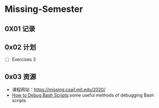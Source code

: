 # Missing-Semester

## 0X01 记录

## 0x02 计划
-[ ] Exercises 3

## 0x03 资源 

- 课程网站：https://missing.csail.mit.edu/2020/
- [How to Debug Bash Scripts](https://linuxconfig.org/how-to-debug-bash-scripts):some useful methods of debugging Bash scripts
